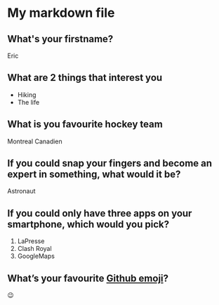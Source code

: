 # My markdown file

## What's your firstname?

Eric

## What are 2 things that interest you

* Hiking
* The life

## What is you favourite hockey team

Montreal Canadien

## If you could snap your fingers and become an expert in something, what would it be?

Astronaut

## If you could only have three apps on your smartphone, which would you pick?

1. LaPresse
2. Clash Royal
3. GoogleMaps

## What’s your favourite [Github emoji](https://gist.github.com/rxaviers/7360908)?

:wink:
